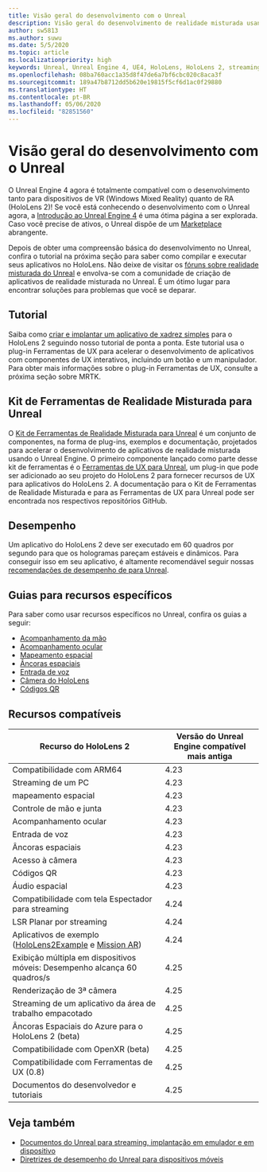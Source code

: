 ```yaml
---
title: Visão geral do desenvolvimento com o Unreal
description: Visão geral do desenvolvimento de realidade misturada usando o Unreal Engine 4
author: sw5813
ms.author: suwu
ms.date: 5/5/2020
ms.topic: article
ms.localizationpriority: high
keywords: Unreal, Unreal Engine 4, UE4, HoloLens, HoloLens 2, streaming, remoting, mixed reality, development, getting started, features, new project, emulator, documentation, guides, features, holograms
ms.openlocfilehash: 08ba760acc1a35d8f47de6a7bf6cbc020c8aca3f
ms.sourcegitcommit: 189a47b8712dd5b620e19815f5cf6d1ac0f29880
ms.translationtype: HT
ms.contentlocale: pt-BR
ms.lasthandoff: 05/06/2020
ms.locfileid: "82851560"
---
```

# <a name="unreal-development-overview"></a>Visão geral do desenvolvimento com o Unreal

O Unreal Engine 4 agora é totalmente compatível com o desenvolvimento tanto para dispositivos de VR (Windows Mixed Reality) quanto de RA (HoloLens 2)! Se você está conhecendo o desenvolvimento com o Unreal agora, a <a href="https://docs.unrealengine.com//GettingStarted/index.html" target="_blank">Introdução ao Unreal Engine 4</a> é uma ótima página a ser explorada. Caso você precise de ativos, o Unreal dispõe de um <a href="https://www.unrealengine.com/marketplace//store" target="_blank">Marketplace</a> abrangente. 

Depois de obter uma compreensão básica do desenvolvimento no Unreal, confira o tutorial na próxima seção para saber como compilar e executar seus aplicativos no HoloLens. Não deixe de visitar os <a href="https://forums.unrealengine.com/development-discussion/vr-ar-development" target="_blank">fóruns sobre realidade misturada do Unreal</a> e envolva-se com a comunidade de criação de aplicativos de realidade misturada no Unreal. É um ótimo lugar para encontrar soluções para problemas que você se deparar.

## <a name="tutorial"></a>Tutorial

Saiba como [criar e implantar um aplicativo de xadrez simples](unreal-uxt-ch1.md) para o HoloLens 2 seguindo nosso tutorial de ponta a ponta. Este tutorial usa o plug-in Ferramentas de UX para acelerar o desenvolvimento de aplicativos com componentes de UX interativos, incluindo um botão e um manipulador. Para obter mais informações sobre o plug-in Ferramentas de UX, consulte a próxima seção sobre MRTK. 

## <a name="mixed-reality-toolkit-for-unreal"></a>Kit de Ferramentas de Realidade Misturada para Unreal

O [Kit de Ferramentas de Realidade Misturada para Unreal](https://github.com/microsoft/MixedRealityToolkit-Unreal) é um conjunto de componentes, na forma de plug-ins, exemplos e documentação, projetados para acelerar o desenvolvimento de aplicativos de realidade misturada usando o Unreal Engine. O primeiro componente lançado como parte desse kit de ferramentas é o [Ferramentas de UX para Unreal](https://github.com/microsoft/MixedReality-UXTools-Unreal), um plug-in que pode ser adicionado ao seu projeto do HoloLens 2 para fornecer recursos de UX para aplicativos do HoloLens 2. A documentação para o Kit de Ferramentas de Realidade Misturada e para as Ferramentas de UX para Unreal pode ser encontrada nos respectivos repositórios GitHub. 

## <a name="performance"></a>Desempenho

Um aplicativo do HoloLens 2 deve ser executado em 60 quadros por segundo para que os hologramas pareçam estáveis e dinâmicos. Para conseguir isso em seu aplicativo, é altamente recomendável seguir nossas [recomendações de desempenho de para Unreal](performance-recommendations-for-unreal.md). 

## <a name="guides-to-specific-features"></a>Guias para recursos específicos

Para saber como usar recursos específicos no Unreal, confira os guias a seguir: 
* [Acompanhamento da mão](unreal-hand-tracking.md)
* [Acompanhamento ocular](unreal-gaze-input.md)
* [Mapeamento espacial](unreal-spatial-mapping.md)
* [Âncoras espaciais](unreal-spatial-anchors.md)
* [Entrada de voz](unreal-voice-input.md)
* [Câmera do HoloLens](unreal-hololens-camera.md)
* [Códigos QR](unreal-qr-codes.md)

## <a name="supported-features"></a>Recursos compatíveis

| Recurso do HoloLens 2 | Versão do Unreal Engine compatível mais antiga |
| ----------- | ----------- |
| Compatibilidade com ARM64 | 4.23 |
| Streaming de um PC | 4.23 |
| mapeamento espacial | 4.23 |
| Controle de mão e junta | 4.23 |
| Acompanhamento ocular | 4.23 |
| Entrada de voz | 4.23 |
| Âncoras espaciais | 4.23 |
| Acesso à câmera | 4.23 |
| Códigos QR | 4.23 |
| Áudio espacial | 4.23 |
| Compatibilidade com tela Espectador para streaming | 4.24 |
| LSR Planar por streaming | 4.24 |
| Aplicativos de exemplo ([HoloLens2Example](https://github.com/microsoft/MixedReality-Unreal-Samples) e [Mission AR](https://docs.unrealengine.com/en-US/Resources/Showcases/MissionAR/index.html)) | 4.24 |
| Exibição múltipla em dispositivos móveis: Desempenho alcança 60 quadros/s | 4.25 |
| Renderização de 3ª câmera | 4.25 |
| Streaming de um aplicativo da área de trabalho empacotado | 4.25 |
| Âncoras Espaciais do Azure para o HoloLens 2 (beta) | 4.25 |
| Compatibilidade com OpenXR (beta) | 4.25 |
| Compatibilidade com Ferramentas de UX (0.8) | 4.25 |
| Documentos do desenvolvedor e tutoriais | 4.25 |

## <a name="see-also"></a>Veja também
* <a href="https://docs.unrealengine.com//Platforms/AR/HoloLens2/index.html" target="_blank">Documentos do Unreal para streaming, implantação em emulador e em dispositivo</a>
* <a href="https://docs.unrealengine.com//Platforms/Mobile/Performance/index.html" target="_blank">Diretrizes de desempenho do Unreal para dispositivos móveis</a>
